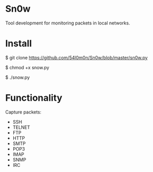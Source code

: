 # Sn0w
Tool development for monitoring packets in local networks.

# Install

 $ git clone https://github.com/54l0m0n/Sn0w/blob/master/sn0w.py

 $ chmod +x snow.py

 $ ./snow.py

# Functionality
Capture packets:
- SSH
- TELNET
- FTP
- HTTP
- SMTP 
- POP3 
- IMAP
- SNMP 
- IRC
